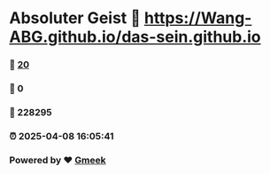 # Absoluter Geist :link: https://Wang-ABG.github.io/das-sein.github.io 
### :page_facing_up: [20](https://Wang-ABG.github.io/das-sein.github.io/tag.html) 
### :speech_balloon: 0 
### :hibiscus: 228295 
### :alarm_clock: 2025-04-08 16:05:41 
### Powered by :heart: [Gmeek](https://github.com/Meekdai/Gmeek)
